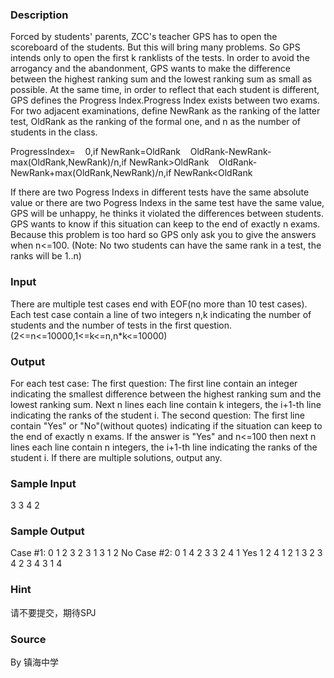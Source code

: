 
### Description
Forced by students' parents, ZCC's teacher GPS has to open the scoreboard of the students. But this will bring many problems. So GPS intends only to open the first k ranklists of the tests. In order to avoid the arrogancy and the abandonment, GPS wants to make the difference between the highest ranking sum and the lowest ranking sum as small as possible.
At the same time, in order to reflect that each student is different, GPS defines the Progress Index.Progress Index exists between two exams. For two adjacent examinations, define NewRank as the ranking of the latter test, OldRank as the ranking of the formal one, and n as the number of students in the class.

ProgressIndex=
   0,if NewRank=OldRank
   OldRank-NewRank-max(OldRank,NewRank)/n,if NewRank>OldRank
   OldRank-NewRank+max(OldRank,NewRank)/n,if NewRank<OldRank

If there are two Pogress Indexs in different tests have the same absolute value or there are two Pogress Indexs in the same test have the same value, GPS will be unhappy, he thinks it violated the differences between students. GPS wants to know if this situation can keep to the end of exactly n exams. Because this problem is too hard so GPS only ask you to give the answers when n<=100.
(Note: No two students can have the same rank in a test, the ranks will be 1..n)


### Input

There are multiple test cases end with EOF(no more than 10 test cases).
Each test case contain a line of two integers n,k indicating the number of students and the number of tests in the first question.(2<=n<=10000,1<=k<=n,n*k<=10000)


### Output

For each test case:
The first question: The first line contain an integer indicating the smallest difference between the highest ranking sum and the lowest ranking sum. Next n lines each line contain k integers, the i+1-th line indicating the ranks of the student i.
The second question: The first line contain "Yes" or "No"(without quotes) indicating if the situation can keep to the end of exactly n exams. If the answer is "Yes" and n<=100 then next n lines each line contain n integers, the i+1-th line indicating the ranks of the student i.
If there are multiple solutions, output any.


### Sample Input
3 3
4 2
### Sample Output
Case #1:
0
1 2 3
2 3 1
3 1 2
No
Case #2:
0
1 4
2 3
3 2
4 1
Yes
1 2 4 1
2 1 3 2
3 4 2 3
4 3 1 4
### Hint
请不要提交，期待SPJ

### Source
By 镇海中学